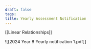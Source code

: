 ```yaml
---
draft: false
tags:
title: Yearly Assessment Notification
---
```

[[Linear Relationships]]


![[2024 Year 8 Yearly notification 1.pdf]]



